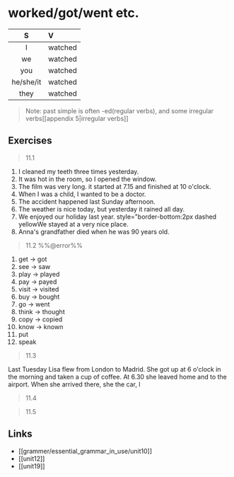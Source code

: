 # worked/got/went etc.

| S | V |
|:---:|:--- |
| I | watched |
| we | watched |
| you | watched |
| he/she/it | watched |
| they | watched |

> Note: past simple is often -ed(regular verbs), and some irregular verbs[[appendix 5|irregular verbs]]

## Exercises

> 11.1

1. I cleaned my teeth three times yesterday.
2. It was hot in the room, so I opened the window.
3. The film was very long. it started at 7.15 and finished at 10 o'clock.
4. When I was a child, I wanted to be a doctor.
5. The accident happened last Sunday afternoon.
6. The weather is nice today, but yesterday it rained all day.
7. We enjoyed our holiday last year. style="border-bottom:2px dashed yellowWe stayed at a very nice place.
8. Anna's grandfather died when he was 90 years old.

> 11.2 
%%@error%%
1. get -> got
2. see -> saw
3. play -> played
4. pay -> payed
5. visit -> visited
6. buy -> bought
7. go -> went
8. think -> thought
9. copy -> copied
10. know -> known
11. put
12. speak

> 11.3

Last Tuesday Lisa <span class="underline">flew</span> from London to Madrid. She <span class="underline">got</span> up at 6 o'clock in the morning and <span class="underline">taken</span> a cup of coffee. At 6.30 she <span class="underline">leaved</span> home and <span class="ubderline"> </span> to the airport. When she <span class="underline">arrived</span> there, she <span class="underline"> </span> the car, <span class="underline">l</span>

> 11.4

> 11.5



## Links
* [[grammer/essential_grammar_in_use/unit10]]
* [[unit12]]
* [[unit19]]
